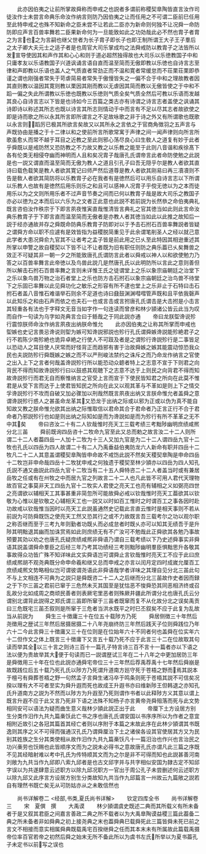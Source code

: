 <!-- { "loadSidebar": true } -->
　　此亦因伯夷之让前所掌故舜称而申戒之也説者多谓前称稷契臯陶皆直言汝作司徒汝作士未尝言命典乐命汝作纳言则防乃因伯夷之让而任用之不可谓二臣前巳任用至此特申戒之也殊不知新命之臣未尝不让若此二臣亦为新命则何独不让况舜一命防防即应声言百兽率舞若二臣果新命何为一旦能致如此之功効哉此必不然也胄子者胄之为言也之为言嗣也继父世者为长子胄子即长子也即王制所谓王大子王子羣后之太子卿大夫元士之适子者是也周官大司乐掌成均之法舜戒防以教胄子之法皆所以发宣导使因其和声作其和心心和则于道必超然独得故也大司乐以乐徳教国子中和只庸孝友以乐语教国子兴道讽诵言语自直而温至简而无傲即教以乐徳也自诗言志至律和声即教以乐语也盖人之气质直者常劲正而不温和寛者常缓怠而不荘栗荘栗即恭谨之谓也刚强者常失于苛虐简易者常失于傲慢皆失之一偏不合于中和之理故教者因其直则教以温因其寛则教以栗因其刚而教以无虐因其简而教以无傲皆使之于中和不蹈一偏之失此所谓教以乐徳也既教以乐徳则气质全矣气质全然后可教以乐语而发越其良心自诗言志以下皆是也诗如今三百篇之类古亦有诗谓之诗言志者盖使之讽诵其诗即诗以称述其所志也既以诗言其所志则情动于中而言有不足以尽其志者故欲使之即是诗而歌之所以永其所言即所谓言之不足故咏歌之非于诗之外又有所谓歌也既歌以永言则蹈厉已极其所欲言矣故又以其所永之言依之于官商角徴羽之五声言与声既协由是播之于十二律以和之使前所言所歌常寓于声律之间一闻声律则向所言所歌虽愈乆而常不越于耳目之近教之至此则邪心荡尽良心曰生敎人之道复有妙于此者乎舜既以是戒防然又恐防教之不力故又教之以乐教之能至于此则八音谐和疾徐髙下各有伦类无相侵夺幽而神明而人且和矣况胄子哉唐孔氏谓帝言此者命防使勉之此説是也一説又谓直而温至简而无傲为教人之道且引孔子曰吾无隠乎尔是教人者欲其直诗曰载色载笑是教人者欲其寛记曰师严然后道尊是教人者欲其刚易曰再三凟凟则不告是敎人者欲其简防将以乐教胄子必在我者有是徳然后可以用乐自诗言志以下所谓以乐教人也故有是徳然后用乐则乐之和且可以感神人况胄子乎傥无徳以为之本而徒用乐以为之文则所用乐者不过声音节奏之间而已何以教胄子哉是故大司乐之教国子亦必以徳为之本而后以六乐为之文者正此意也此説不若前説为长然叅之命伯夷典礼既言咨伯汝作秩宗于下即言夙夜惟寅直哉惟清皆言典礼之官其徳当如此则此言命汝典乐教胄子于下即言直而温至简而无傲者是亦教人者其徳当如此以此推之故知后一説于经亦通故并存之舜既命防典乐教胄子防即对以于予击石拊石百兽率舞説者皆疑之谓舜方命以职不应遽有是效皆指为益稷脱简重见于此余谓笔削圣人之经以就己意此学者大患况舜俞九官其不让者考之孟子皆是前此用之已乆至此特因其相逊重述其所掌以申警之故自稷契以下皆不让不让者既为旧有职任则防之典乐葢已乆矣舞兽之效正不可疑其非一朝一夕之所能致唐孔氏谓防言此者以舜戒以神人以和欲使勉力乃答之以百兽率舞言此帝徳以及鸟兽此説几是然唐孔氏以此明防所以言此之意则善但所以解击石拊石百兽率舞之言则未详惟王氏之徒谓堂上之乐以象宗庙朝廷之治堂下之乐以象鸟兽万物之治石者堂上之乐也防方击石拊石以象宗庙朝廷之治鸟兽不待堂下之乐固已率舞以此见舜功化之敏乐之形容有所不逮也堂上之乐非止于石特曰击石拊石者盖八音惟石难谐举石则余不足道也诗曰鼗鼓渊渊嘒嘒管声既和且平依我磬声以此知乐之和由石声而依之也夫石一也或言击或言拊唐孔氏谓击是大击拊是小击言其轻重各有法也于字释文无音当如字作一句连读而曾彦和林少頴诸公皆云此当为叹而自作一句读为乌字如尧典言佥曰于鲧哉之于同此説亦通
　　帝曰龙朕堲谗说殄行震惊朕师命汝作纳言夙夜出纳朕命惟允
　　此亦因伯夷之让称其所掌而申戒也堲嫉也史记言畏忌谗说则堲为嫉可知谗説邪説也殄行孔氏谓舜嫉谗説能殄絶君子之行不若陈少南殄絶也诡异卓絶之行使人不可跂及者是之谓殄行谗説殄行是二事皆足以恐动人之耳目使人厌常而好怪背正而趋邪有害于治故舜嫉之嫉其能震动惊恐我众民也夫説防殄行舜既嫉之嫉之而不以严刑峻法禁约之诛斥之而乃命龙作纳言之官使之出入上下之言者何哉盖谗説殄行所以能恐动众聼者特上之志意不宣于下则君之向背民不得而知故谗説殄行曰以鼓惑其观聴下之志意不达于上则民之向背君不得而知故谗説殄行而君无自而察惟纳言之官受上言而宣于下使民皆知君之所向在此莫不惟君是从受下言而达于上使君皆知民之所向在此又以观其革与不革如是则上下之情交孚谗説殄行不攻而自破又加必骤加以刑哉然既言夙夜出纳又言朕命惟允者盖舜之意谓谗説殄行惑人之甚虽命龙革其又恐龙于出纳之际或以邪为正或以伪为真不能自知故又教之朕命惟允欲其出纳之际惟取信以君命其合于君命者乃正言正行不合于君命者乃邪説殄行也如是则出纳之际知如是而为谗説如是而为殄行有所不革革之无不中其矣
　　帝曰咨汝二十有二人钦哉惟时亮天工三载考绩三考黜陟幽明庶绩咸熈分北三苖
　　舜前既询四岳咨十二牧命九官至此又总而勅之故言汝二十二人则所谓二十二人者葢四岳一人加十二牧为十三人又加九官是为二十二人谓四岳九官十二牧也孔氏以四岳为四人故谓二十有二人乃禹垂益伯夷防龙六人新命有职并四岳十二牧凡二十二人其意盖谓稷契臯陶皆申命故不戒饬此説不然矣天稷契臯陶是申命四岳十二牧岂非申命哉四岳十二牧犹申戒之何独遗于稷契至林少頴亦以四岳为四人知孔氏説不通又曲説此四岳九官十二牧当有二十五人舜特咨二十二人者盖当时或有兼居岳牧之任或有在州牧之中而居九官之列故言二十二人也凡此皆不可用人君代天理物故百官之事莫非天工四岳九官十二牧实人君使之亮天工也亮有辅相之义如弼亮四世之亮谓欲以辅相天工其事甚重非简忽所可能故舜必戒以钦哉惟时亮天工葢欲其以钦敬为心惟以是钦敬之心辅相天工也一説又以时如百工惟时之时谓百工之事各因时赴功故戒以钦哉惟当因时以亮天工此説虽通然史记载此言直云惟时是相天事则不若从前説为可防舜既饬之使亮天工然又恐其行之或不力故既言吾三载考尔之功以观尔职之称否继而至于三考九年则勤者功既乆而必成怠者时既乆亦可以知其无绩吾于是升陟其明黜退其幽而加诛赏焉如此则庶绩无有不广汝可不勉哉此正舜欲其各勉乃事故预要其効以劝之也唐孔氏疑庶绩咸熈非舜语乃谓自三载考绩以下乃史述舜事实非舜语其説盖谓舜命羣臣之后经三年乃考其功绩经三考则黜陟幽明羣臣惧黜思升各敬其事故得众功皆广殊不知详味此文实舜语岂可谓舜止言钦哉惟时亮天工不应于此曰庶绩咸熈胡不观尧典既分命申命羲和继又总而申戒之亦言以闰月定四时成嵗允厘百工庶绩咸熈文势略相似岂可谓彼谓尧语此非舜语哉学者详味之其理自见分北三苖此句不与上文相连不可典为之説只是舜既咨二十二人之后继而分北三苖故作史者因而録之于下尔三苖之君前已窜于三危然未灭其国至是犹怙恶不悛舜恐其同恶相济终或召乱故分北如成周之商顽民善者则表厥宅里恶者则殊厥井疆此所谓分北也唐孔氏云分谓别北谓背此説得之郑氏谓三苖即所窜于三苖者既窜而复不从化故分北之误矣禹贡曰三危既宅三苖丕叙则是所窜于三危者当洪水既平之时巳丕叙矣不应于此复为乱故当从前説为
　　舜生三十徴庸三十在位五十载陟方乃死
　　舜居侧徴三十年然后尧徴用之歴试三年然后居摄居摄二十八年尧崩终防三年然后践天子位则舜践位乃年六十二今此言舜三十徴庸又三十在位则是在位始年六十不同者何也盖舜在位实年六十二但作文之体上既言三十徴庸下又言五十载乃死不应于此言三十二在位故取其句读而举其全以三十言之则诗三百十一篇孔子特言诗三百不言十一篇者亦以下语之法以便为贵故举其大便于句读而已一説谓歴试三年在二十八年之中更加居防三年是舜徴用三十年在位也此説亦通舜宅帝位三十三年然后荐禹荐禹十七年然后舜崩是故既践位后五十载乃死孔氏以陟方乃死谓升道南方廵守死于苍梧之野而焉其説本于檀弓有舜葬苍梧之野一句然孟子言舜生诸冯卒于鸣条则死于苍梧其説不可信矣况揆以理有大不可者至实为舜升遐而死也故成王升遐书亦曰维新陟王但韩退之亦知孔氏升道南方之説为不然而以陟方为升遐至乃死则谓作书者以此释陟方义其意以谓上既言升遐不应于此又言乃死非下语之法殊不知杨子亦言黄帝尧舜殂落而死与此文势相同安可以语法为疑而曲生意义哉林少頴此説正出于此
　　帝厘下土方设居方别生分类作汨作九共九篇槀饫此亡书之序也唐孔氏谓安国以书序序所以为作者之意宜相附近故引之各冠其篇首其经亡者则以序附于本篇之末故此序在此林少頴谓其书既逸则其序之义不可得而强通汉孔氏乃谓舜厘治下土之诸侯各设其官使居其方又为民别其姓族之生分其类使相从故作汨作九共九篇槀饫凡十一篇汨治也作兴也言治民之功兴槀劳也饫赐也此皆顺序文而为之説未必得书之意故唐孔氏亦谓凡此三篇之序既不见其经暗射难以考中孔氏为传特顺其文而为之尔是非不可得而知也此説甚善河南刘敞为九共当作九邱即八索九邱者是也古文邱字并与共字相似安国为隷古定不知邱字误以为共遂肆意云述职方以除九邱况职方一官出于周公孔子未尝删述何云述职方以除九邱又此序言方设居方别生分类故知九共当作九邱篇言一州故云九篇敞之説若自有理然书既亡矣无从可防姑亦从之未敢信然也

　　尚书详解卷二
<经部,书类,夏氏尚书详解>
　　钦定四库全书
　　尚书详解卷三
　　宋　夏僎　撰
　　大禹谟
　　林少頴谓虞史既述二典而其所载义有所未备者于是又叙其君臣之间嘉言善政二典之所不载者以为大禹臯陶谟益稷三篇此葢备二典之所未备者非如舜典之初上接尧典之末也葢舜典巳载舜死此三篇皆舜未死已前之言文不相接而意实相属舜典既载禹宅百揆继舜之任而其本末未有所属故此篇载禹摄帝位率百官若帝之初然后舜之始末无所不备此所以为虞书左氏所举以为夏书葢孔子未定书以前写之误也
